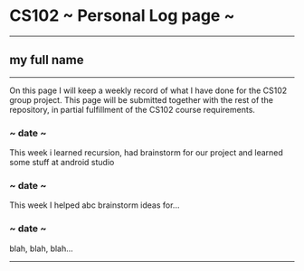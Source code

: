 # CS102 ~ Personal Log page ~
****
## my full name 
****

On this page I will keep a weekly record of what I have done for the CS102 group project. This page will be submitted together with the rest of the repository, in partial fulfillment of the CS102 course requirements.

### ~ date ~
This week i learned recursion, had brainstorm for our project and learned some stuff at android studio

### ~ date ~
This week I helped abc brainstorm ideas for...

### ~ date ~
blah, blah, blah...

****
